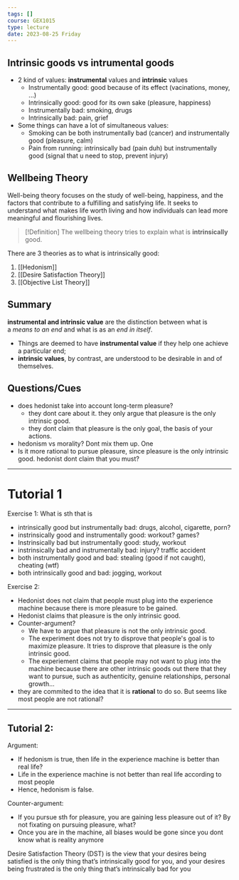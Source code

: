 ```yaml
---
tags: []
course: GEX1015
type: lecture
date: 2023-08-25 Friday
---
```

## Intrinsic goods vs intrumental goods

- 2 kind of values: **instrumental** values and **intrinsic** values
	- Instrumentally good: good because of its effect (vacinations, money, ...)
	- Intrinsically good: good for its own sake (pleasure, happiness)
	- Instrumentally bad: smoking, drugs
	- Intrinsically bad: pain, grief
- Some things can have a lot of simultaneous values:
	- Smoking can be both instrumentally bad (cancer) and instrumentally good (pleasure, calm)
	- Pain from running: intrinsically bad (pain duh) but instrumentally good (signal that u need to stop, prevent injury)


## Wellbeing Theory

Well-being theory focuses on the study of well-being, happiness, and the factors that contribute to a fulfilling and satisfying life. It seeks to understand what makes life worth living and how individuals can lead more meaningful and flourishing lives.

>[!Definition]
>The wellbeing theory tries to explain what is **intrinsically** good.

There are 3 theories as to what is intrinsically good:

1. [[Hedonism]]
2. [[Desire Satisfaction Theory]]
3. [[Objective List Theory]]

## Summary

**instrumental and intrinsic value** are the distinction between what is a _means to an end_ and what is as an _end in itself_. 
- Things are deemed to have **instrumental value** if they help one achieve a particular end; 
- **intrinsic values**, by contrast, are understood to be desirable in and of themselves.

## Questions/Cues

- does hedonist take into account long-term pleasure? 
	- they dont care about it. they only argue that pleasure is the only intrinsic good.
	- they dont claim that pleasure is the only goal, the basis of your actions.
- hedonism vs morality? Dont mix them up. One
- Is it more rational to pursue pleasure, since pleasure is the only intrinsic good. hedonist dont claim that you must?

---
# Tutorial 1

Exercise 1:
What is sth that is
- intrinsically good but instrumentally bad: drugs, alcohol, cigarette, porn?
- instrinsically good and instrumentally good: workout? games?
- Instrinsically bad but instrumentally good: study, workout
- instrinsically bad and instrumentally bad: injury? traffic accident
- both instrumentally good and bad: stealing (good if not caught), cheating (wtf)
- both intrinsically good and bad: jogging, workout

Exercise 2:
- Hedonist does not claim that people must plug into the experience machine because there is more pleasure to be gained.
- Hedonist claims that pleasure is the only intrinsic good.
- Counter-argument?
	- We have to argue that pleasure is not the only intrinsic good.
	- The experiment does not try to disprove that people's goal is to maximize pleasure. It tries to disprove that pleasure is the only intrinsic good. 
	- The experiement claims that people may not want to plug into the machine because there are other intrinsic goods out there that they want to pursue, such as authenticity, genuine relationships, personal growth...
- they are commited to the idea that it is **rational** to do so. But seems like most people are not rational?

---
## Tutorial 2:

Argument:
- If hedonism is true, then life in the experience machine is better than real life?
- Life in the experience machine is not better than real life according to most people
- Hence, hedonism is false.

Counter-argument:
- If you pursue sth for pleasure, you are gaining less pleasure out of it? By not fixating on pursuing pleasure, what?
- Once you are in the machine, all biases would be gone since you dont know what is reality anymore

Desire Satisfaction Theory (DST) is the view that your desires being satisfied is the only thing that’s intrinsically good for you, and your desires being frustrated is the only thing that’s intrinsically bad for you